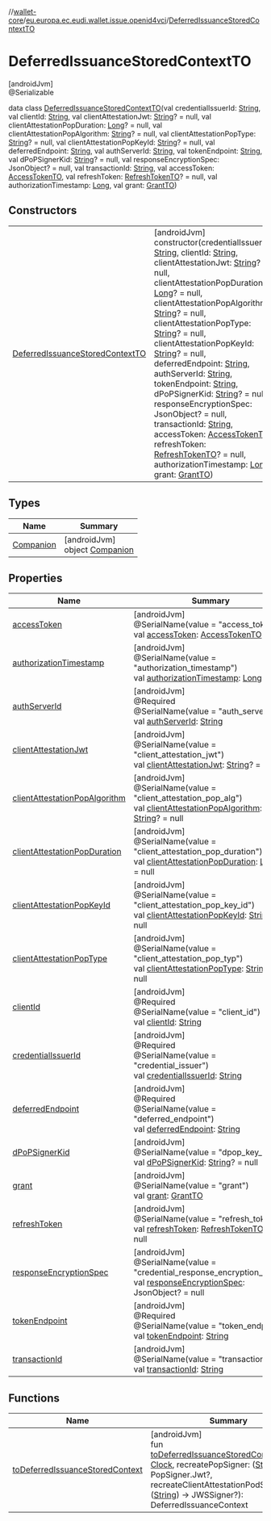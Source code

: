 //[wallet-core](../../../index.md)/[eu.europa.ec.eudi.wallet.issue.openid4vci](../index.md)/[DeferredIssuanceStoredContextTO](index.md)

# DeferredIssuanceStoredContextTO

[androidJvm]\
@Serializable

data class [DeferredIssuanceStoredContextTO](index.md)(val credentialIssuerId: [String](https://kotlinlang.org/api/latest/jvm/stdlib/kotlin-stdlib/kotlin/-string/index.html), val clientId: [String](https://kotlinlang.org/api/latest/jvm/stdlib/kotlin-stdlib/kotlin/-string/index.html), val clientAttestationJwt: [String](https://kotlinlang.org/api/latest/jvm/stdlib/kotlin-stdlib/kotlin/-string/index.html)? = null, val clientAttestationPopDuration: [Long](https://kotlinlang.org/api/latest/jvm/stdlib/kotlin-stdlib/kotlin/-long/index.html)? = null, val clientAttestationPopAlgorithm: [String](https://kotlinlang.org/api/latest/jvm/stdlib/kotlin-stdlib/kotlin/-string/index.html)? = null, val clientAttestationPopType: [String](https://kotlinlang.org/api/latest/jvm/stdlib/kotlin-stdlib/kotlin/-string/index.html)? = null, val clientAttestationPopKeyId: [String](https://kotlinlang.org/api/latest/jvm/stdlib/kotlin-stdlib/kotlin/-string/index.html)? = null, val deferredEndpoint: [String](https://kotlinlang.org/api/latest/jvm/stdlib/kotlin-stdlib/kotlin/-string/index.html), val authServerId: [String](https://kotlinlang.org/api/latest/jvm/stdlib/kotlin-stdlib/kotlin/-string/index.html), val tokenEndpoint: [String](https://kotlinlang.org/api/latest/jvm/stdlib/kotlin-stdlib/kotlin/-string/index.html), val dPoPSignerKid: [String](https://kotlinlang.org/api/latest/jvm/stdlib/kotlin-stdlib/kotlin/-string/index.html)? = null, val responseEncryptionSpec: JsonObject? = null, val transactionId: [String](https://kotlinlang.org/api/latest/jvm/stdlib/kotlin-stdlib/kotlin/-string/index.html), val accessToken: [AccessTokenTO](../-access-token-t-o/index.md), val refreshToken: [RefreshTokenTO](../-refresh-token-t-o/index.md)? = null, val authorizationTimestamp: [Long](https://kotlinlang.org/api/latest/jvm/stdlib/kotlin-stdlib/kotlin/-long/index.html), val grant: [GrantTO](../-grant-t-o/index.md))

## Constructors

| | |
|---|---|
| [DeferredIssuanceStoredContextTO](-deferred-issuance-stored-context-t-o.md) | [androidJvm]<br>constructor(credentialIssuerId: [String](https://kotlinlang.org/api/latest/jvm/stdlib/kotlin-stdlib/kotlin/-string/index.html), clientId: [String](https://kotlinlang.org/api/latest/jvm/stdlib/kotlin-stdlib/kotlin/-string/index.html), clientAttestationJwt: [String](https://kotlinlang.org/api/latest/jvm/stdlib/kotlin-stdlib/kotlin/-string/index.html)? = null, clientAttestationPopDuration: [Long](https://kotlinlang.org/api/latest/jvm/stdlib/kotlin-stdlib/kotlin/-long/index.html)? = null, clientAttestationPopAlgorithm: [String](https://kotlinlang.org/api/latest/jvm/stdlib/kotlin-stdlib/kotlin/-string/index.html)? = null, clientAttestationPopType: [String](https://kotlinlang.org/api/latest/jvm/stdlib/kotlin-stdlib/kotlin/-string/index.html)? = null, clientAttestationPopKeyId: [String](https://kotlinlang.org/api/latest/jvm/stdlib/kotlin-stdlib/kotlin/-string/index.html)? = null, deferredEndpoint: [String](https://kotlinlang.org/api/latest/jvm/stdlib/kotlin-stdlib/kotlin/-string/index.html), authServerId: [String](https://kotlinlang.org/api/latest/jvm/stdlib/kotlin-stdlib/kotlin/-string/index.html), tokenEndpoint: [String](https://kotlinlang.org/api/latest/jvm/stdlib/kotlin-stdlib/kotlin/-string/index.html), dPoPSignerKid: [String](https://kotlinlang.org/api/latest/jvm/stdlib/kotlin-stdlib/kotlin/-string/index.html)? = null, responseEncryptionSpec: JsonObject? = null, transactionId: [String](https://kotlinlang.org/api/latest/jvm/stdlib/kotlin-stdlib/kotlin/-string/index.html), accessToken: [AccessTokenTO](../-access-token-t-o/index.md), refreshToken: [RefreshTokenTO](../-refresh-token-t-o/index.md)? = null, authorizationTimestamp: [Long](https://kotlinlang.org/api/latest/jvm/stdlib/kotlin-stdlib/kotlin/-long/index.html), grant: [GrantTO](../-grant-t-o/index.md)) |

## Types

| Name | Summary |
|---|---|
| [Companion](-companion/index.md) | [androidJvm]<br>object [Companion](-companion/index.md) |

## Properties

| Name | Summary |
|---|---|
| [accessToken](access-token.md) | [androidJvm]<br>@SerialName(value = &quot;access_token&quot;)<br>val [accessToken](access-token.md): [AccessTokenTO](../-access-token-t-o/index.md) |
| [authorizationTimestamp](authorization-timestamp.md) | [androidJvm]<br>@SerialName(value = &quot;authorization_timestamp&quot;)<br>val [authorizationTimestamp](authorization-timestamp.md): [Long](https://kotlinlang.org/api/latest/jvm/stdlib/kotlin-stdlib/kotlin/-long/index.html) |
| [authServerId](auth-server-id.md) | [androidJvm]<br>@Required<br>@SerialName(value = &quot;auth_server_id&quot;)<br>val [authServerId](auth-server-id.md): [String](https://kotlinlang.org/api/latest/jvm/stdlib/kotlin-stdlib/kotlin/-string/index.html) |
| [clientAttestationJwt](client-attestation-jwt.md) | [androidJvm]<br>@SerialName(value = &quot;client_attestation_jwt&quot;)<br>val [clientAttestationJwt](client-attestation-jwt.md): [String](https://kotlinlang.org/api/latest/jvm/stdlib/kotlin-stdlib/kotlin/-string/index.html)? = null |
| [clientAttestationPopAlgorithm](client-attestation-pop-algorithm.md) | [androidJvm]<br>@SerialName(value = &quot;client_attestation_pop_alg&quot;)<br>val [clientAttestationPopAlgorithm](client-attestation-pop-algorithm.md): [String](https://kotlinlang.org/api/latest/jvm/stdlib/kotlin-stdlib/kotlin/-string/index.html)? = null |
| [clientAttestationPopDuration](client-attestation-pop-duration.md) | [androidJvm]<br>@SerialName(value = &quot;client_attestation_pop_duration&quot;)<br>val [clientAttestationPopDuration](client-attestation-pop-duration.md): [Long](https://kotlinlang.org/api/latest/jvm/stdlib/kotlin-stdlib/kotlin/-long/index.html)? = null |
| [clientAttestationPopKeyId](client-attestation-pop-key-id.md) | [androidJvm]<br>@SerialName(value = &quot;client_attestation_pop_key_id&quot;)<br>val [clientAttestationPopKeyId](client-attestation-pop-key-id.md): [String](https://kotlinlang.org/api/latest/jvm/stdlib/kotlin-stdlib/kotlin/-string/index.html)? = null |
| [clientAttestationPopType](client-attestation-pop-type.md) | [androidJvm]<br>@SerialName(value = &quot;client_attestation_pop_typ&quot;)<br>val [clientAttestationPopType](client-attestation-pop-type.md): [String](https://kotlinlang.org/api/latest/jvm/stdlib/kotlin-stdlib/kotlin/-string/index.html)? = null |
| [clientId](client-id.md) | [androidJvm]<br>@Required<br>@SerialName(value = &quot;client_id&quot;)<br>val [clientId](client-id.md): [String](https://kotlinlang.org/api/latest/jvm/stdlib/kotlin-stdlib/kotlin/-string/index.html) |
| [credentialIssuerId](credential-issuer-id.md) | [androidJvm]<br>@Required<br>@SerialName(value = &quot;credential_issuer&quot;)<br>val [credentialIssuerId](credential-issuer-id.md): [String](https://kotlinlang.org/api/latest/jvm/stdlib/kotlin-stdlib/kotlin/-string/index.html) |
| [deferredEndpoint](deferred-endpoint.md) | [androidJvm]<br>@Required<br>@SerialName(value = &quot;deferred_endpoint&quot;)<br>val [deferredEndpoint](deferred-endpoint.md): [String](https://kotlinlang.org/api/latest/jvm/stdlib/kotlin-stdlib/kotlin/-string/index.html) |
| [dPoPSignerKid](d-po-p-signer-kid.md) | [androidJvm]<br>@SerialName(value = &quot;dpop_key_id&quot;)<br>val [dPoPSignerKid](d-po-p-signer-kid.md): [String](https://kotlinlang.org/api/latest/jvm/stdlib/kotlin-stdlib/kotlin/-string/index.html)? = null |
| [grant](grant.md) | [androidJvm]<br>@SerialName(value = &quot;grant&quot;)<br>val [grant](grant.md): [GrantTO](../-grant-t-o/index.md) |
| [refreshToken](refresh-token.md) | [androidJvm]<br>@SerialName(value = &quot;refresh_token&quot;)<br>val [refreshToken](refresh-token.md): [RefreshTokenTO](../-refresh-token-t-o/index.md)? = null |
| [responseEncryptionSpec](response-encryption-spec.md) | [androidJvm]<br>@SerialName(value = &quot;credential_response_encryption_spec&quot;)<br>val [responseEncryptionSpec](response-encryption-spec.md): JsonObject? = null |
| [tokenEndpoint](token-endpoint.md) | [androidJvm]<br>@Required<br>@SerialName(value = &quot;token_endpoint&quot;)<br>val [tokenEndpoint](token-endpoint.md): [String](https://kotlinlang.org/api/latest/jvm/stdlib/kotlin-stdlib/kotlin/-string/index.html) |
| [transactionId](transaction-id.md) | [androidJvm]<br>@SerialName(value = &quot;transaction_id&quot;)<br>val [transactionId](transaction-id.md): [String](https://kotlinlang.org/api/latest/jvm/stdlib/kotlin-stdlib/kotlin/-string/index.html) |

## Functions

| Name | Summary |
|---|---|
| [toDeferredIssuanceStoredContext](to-deferred-issuance-stored-context.md) | [androidJvm]<br>fun [toDeferredIssuanceStoredContext](to-deferred-issuance-stored-context.md)(clock: [Clock](https://developer.android.com/reference/kotlin/java/time/Clock.html), recreatePopSigner: ([String](https://kotlinlang.org/api/latest/jvm/stdlib/kotlin-stdlib/kotlin/-string/index.html)) -&gt; PopSigner.Jwt?, recreateClientAttestationPodSigner: ([String](https://kotlinlang.org/api/latest/jvm/stdlib/kotlin-stdlib/kotlin/-string/index.html)) -&gt; JWSSigner?): DeferredIssuanceContext |
